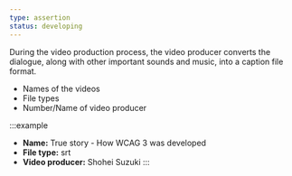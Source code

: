 ```yaml
---
type: assertion
status: developing
---
```


During the video production process, the video producer converts the dialogue, along with other important sounds and music, into a caption file format.

* Names of the videos
* File types
* Number/Name of video producer

:::example
* **Name:** True story - How WCAG 3 was developed
* **File type:** srt
* **Video producer:** Shohei Suzuki
:::